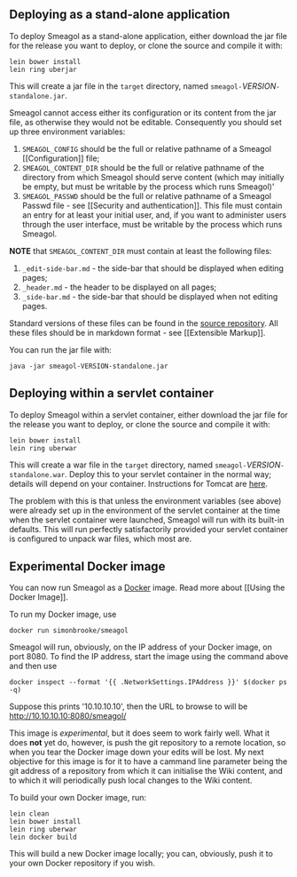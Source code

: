 ## Deploying as a stand-alone application
To deploy Smeagol as a stand-alone application, either download the jar file for the release you want to deploy, or clone the source and compile it with:

    lein bower install
    lein ring uberjar

This will create a jar file in the `target` directory, named `smeagol-`*VERSION*`-standalone.jar`.

Smeagol cannot access either its configuration or its content from the jar file, as otherwise they would not be editable. Consequently you should set up three environment variables:

1. `SMEAGOL_CONFIG` should be the full or relative pathname of a Smeagol [[Configuration]] file;
2. `SMEAGOL_CONTENT_DIR` should be the full or relative pathname of the directory from which Smeagol should serve content (which may initially be empty, but must be writable by the process which runs Smeagol)'
3. `SMEAGOL_PASSWD` should be the full or relative pathname of a Smeagol Passwd file - see [[Security and authentication]]. This file must contain an entry for at least your initial user, and, if you want to administer users through the user interface, must be writable by the process which runs Smeagol.

**NOTE** that `SMEAGOL_CONTENT_DIR` must contain at least the following files:

1. `_edit-side-bar.md` - the side-bar that should be displayed when editing pages;
2. `_header.md` - the header to be displayed on all pages;
3. `_side-bar.md` - the side-bar that should be displayed when not editing pages.

Standard versions of these files can be found in the [source repository](https://github.com/journeyman-cc/smeagol/tree/master/resources/public/content). All these files should be in markdown format - see [[Extensible Markup]].

You can run the jar file with:

    java -jar smeagol-VERSION-standalone.jar

## Deploying within a servlet container
To deploy Smeagol within a servlet container, either download the jar file for the release you want to deploy, or clone the source and compile it with:

    lein bower install
    lein ring uberwar

This will create a war file in the `target` directory, named `smeagol-`*VERSION*`-standalone.war`.  Deploy this to your servlet container in the normal way; details will depend on your container. Instructions for Tomcat are [here](https://tomcat.apache.org/tomcat-8.0-doc/deployer-howto.html).

The problem with this is that unless the environment variables (see above) were already set up in the environment of the servlet container at the time when the servlet container were launched, Smeagol will run with its built-in defaults. This will run perfectly satisfactorily provided your servlet container is configured to unpack war files, which most are.

## Experimental Docker image

You can now run Smeagol as a [Docker](http://www.docker.com) image. Read more about [[Using the Docker Image]].

To run my Docker image, use

    docker run simonbrooke/smeagol

Smeagol will run, obviously, on the IP address of your Docker image, on port 8080. To find the IP address, start the image using the command above and then use

    docker inspect --format '{{ .NetworkSettings.IPAddress }}' $(docker ps -q)

Suppose this prints '10.10.10.10', then the URL to browse to will be http://10.10.10.10:8080/smeagol/

This image is _experimental_, but it does seem to work fairly well. What it does **not** yet do, however, is push the git repository to a remote location, so when you tear the Docker image down your edits will be lost. My next objective for this image is for it to have a cammand line parameter being the git address of a repository from which it can initialise the Wiki content, and to which it will periodically push local changes to the Wiki content.

To build your own Docker image, run:

    lein clean
    lein bower install
    lein ring uberwar
    lein docker build

This will build a new Docker image locally; you can, obviously, push it to your own Docker repository if you wish.
